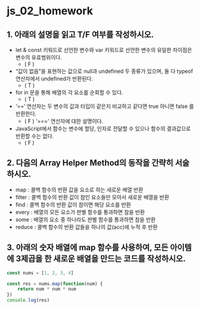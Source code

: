 # js_02_homework





## 1. 아래의 설명을 읽고 T/F 여부를 작성하시오.

- let & const 키워드로 선언한 변수와 var 키워드로 선언한 변수의 유일한 차이점은 변수의 유효범위이다. 
  - ( F )
- “값이 없음”을 표현하는 값으로 null과 undefined 두 종류가 있으며, 둘 다 typeof 연산자에서 undefined가 반환된다. 
  - ( T )
- for in 문을 통해 배열의 각 요소를 순회할 수 있다. 
  - ( T )
- ‘==’ 연산자는 두 변수의 값과 타입이 같은지 비교하고 같다면 true 아니면 false 를 반환한다. 
  - ( F )  '===' 연산자에 대한 설명이다.
- JavaScript에서 함수는 변수에 할당, 인자로 전달할 수 있으나 함수의 결과값으로 반환할 수는 없다.
  - ( F )



##  2. 다음의 Array Helper Method의 동작을 간략히 서술하시오.

- map : 콜백 함수의 반환 값을 요소로 하는 새로운 배열 반환
- filter : 콜백 함수의 반환 값이 참인 요소들만 모아서 새로운 배열을 반환
- find : 콜백 함수의 반환 값이 참이면 해당 요소를 반환
- every : 배열의 모든 요소가 판별 함수를 통과하면 참을 반환
- some : 배열의 요소 중 하나라도 판별 함수를 통과하면 참을 반환
- reduce : 콜백 함수의 반환 값들을 하나의 값(acc)에 누적 후 반환



## 3. 아래의 숫자 배열에 map 함수를 사용하여, 모든 아이템에 3제곱을 한 새로운 배열을 만드는 코드를 작성하시오.

```javascript
const nums = [1, 2, 3, 4]

const res = nums.map(function(num) {
    return num * num * num
})
console.log(res)
```

